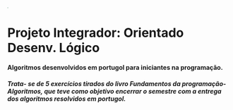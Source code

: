 <img src="C:\Users\Leonardo\Downloads\fecafeadlogo.png" style="zoom:10%;" />

# Projeto Integrador: Orientado Desenv. Lógico



#### Algoritmos desenvolvidos em portugol para iniciantes na programação.



##### Trata- se de 5 exercícios tirados do livro Fundamentos da programação-Algoritmos, que teve como objetivo encerrar o semestre com a entrega dos algoritmos resolvidos em portugol.



